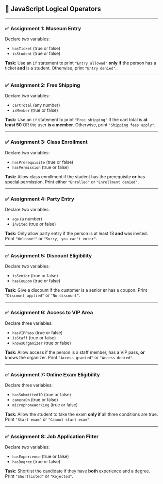 
## 🔰 JavaScript Logical Operators

---

### ✅ Assignment 1: Museum Entry

Declare two variables:

* `hasTicket` (true or false)
* `isStudent` (true or false)

**Task:**
Use an `if` statement to print `"Entry allowed"` **only if** the person has a ticket **and** is a student. Otherwise, print `"Entry denied"`.

---

### ✅ Assignment 2: Free Shipping

Declare two variables:

* `cartTotal` (any number)
* `isMember` (true or false)

**Task:**
Use an `if` statement to print `"Free shipping"` if the cart total is **at least 50** OR the user **is a member**. Otherwise, print `"Shipping fees apply"`.

---

### ✅ Assignment 3: Class Enrollment

Declare two variables:

* `hasPrerequisite` (true or false)
* `hasPermission` (true or false)

**Task:**
Allow class enrollment if the student has the prerequisite **or** has special permission. Print either `"Enrolled"` or `"Enrollment denied"`.

---

### ✅ Assignment 4: Party Entry

Declare two variables:

* `age` (a number)
* `invited` (true or false)

**Task:**
Only allow party entry if the person is at least 18 **and** was invited. Print `"Welcome!"` or `"Sorry, you can't enter"`.

---

### ✅ Assignment 5: Discount Eligibility

Declare two variables:

* `isSenior` (true or false)
* `hasCoupon` (true or false)

**Task:**
Give a discount if the customer is a senior **or** has a coupon. Print `"Discount applied"` or `"No discount"`.

---

### ✅ Assignment 6: Access to VIP Area

Declare three variables:

* `hasVIPPass` (true or false)
* `isStaff` (true or false)
* `knowsOrganizer` (true or false)

**Task:**
Allow access if the person is a staff member, has a VIP pass, **or** knows the organizer. Print `"Access granted"` or `"Access denied"`.

---

### ✅ Assignment 7: Online Exam Eligibility

Declare three variables:

* `hasSubmittedID` (true or false)
* `cameraOn` (true or false)
* `microphoneWorking` (true or false)

**Task:**
Allow the student to take the exam **only if** all three conditions are true. Print `"Start exam"` or `"Cannot start exam"`.

---

### ✅ Assignment 8: Job Application Filter

Declare two variables:

* `hasExperience` (true or false)
* `hasDegree` (true or false)

**Task:**
Shortlist the candidate if they have **both** experience and a degree. Print `"Shortlisted"` or `"Rejected"`.